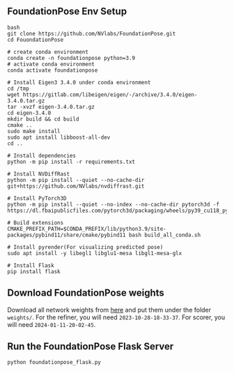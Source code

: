 ## FoundationPose Env Setup
```
bash
git clone https://github.com/NVlabs/FoundationPose.git
cd FouondationPose

# create conda environment
conda create -n foundationpose python=3.9
# activate conda environment
conda activate foundationpose

# Install Eigen3 3.4.0 under conda environment
cd /tmp
wget https://gitlab.com/libeigen/eigen/-/archive/3.4.0/eigen-3.4.0.tar.gz
tar -xvzf eigen-3.4.0.tar.gz
cd eigen-3.4.0
mkdir build && cd build
cmake ..
sudo make install
sudo apt install libboost-all-dev
cd ..

# Install dependencies
python -m pip install -r requirements.txt

# Install NVDiffRast
python -m pip install --quiet --no-cache-dir git+https://github.com/NVlabs/nvdiffrast.git

# Install PyTorch3D
python -m pip install --quiet --no-index --no-cache-dir pytorch3d -f https://dl.fbaipublicfiles.com/pytorch3d/packaging/wheels/py39_cu118_pyt200/download.html

# Build extensions
CMAKE_PREFIX_PATH=$CONDA_PREFIX/lib/python3.9/site-packages/pybind11/share/cmake/pybind11 bash build_all_conda.sh

# Install pyrender(For visualizing predicted pose)
sudo apt install -y libegl1 libglu1-mesa libgl1-mesa-glx

# Install Flask
pip install flask
```

## Download FoundationPose weights
Download all network weights from [here](https://drive.google.com/drive/folders/1DFezOAD0oD1BblsXVxqDsl8fj0qzB82i?usp=sharing) and put them under the folder `weights/`. For the refiner, you will need `2023-10-28-18-33-37`. For scorer, you will need `2024-01-11-20-02-45`.

## Run the FoundationPose Flask Server
```
python foundationpose_flask.py
```
